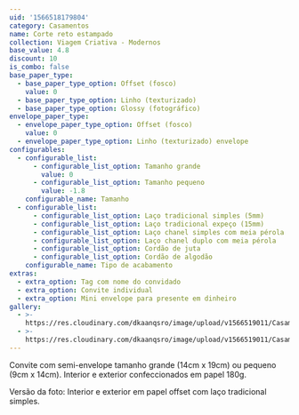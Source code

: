 ```yaml
---
uid: '1566518179804'
category: Casamentos
name: Corte reto estampado
collection: Viagem Criativa - Modernos
base_value: 4.8
discount: 10
is_combo: false
base_paper_type:
  - base_paper_type_option: Offset (fosco)
    value: 0
  - base_paper_type_option: Linho (texturizado)
  - base_paper_type_option: Glossy (fotográfico)
envelope_paper_type:
  - envelope_paper_type_option: Offset (fosco)
    value: 0
  - envelope_paper_type_option: Linho (texturizado) envelope
configurables:
  - configurable_list:
      - configurable_list_option: Tamanho grande
        value: 0
      - configurable_list_option: Tamanho pequeno
        value: -1.8
    configurable_name: Tamanho
  - configurable_list:
      - configurable_list_option: Laço tradicional simples (5mm)
      - configurable_list_option: Laço tradicional expeço (15mm)
      - configurable_list_option: Laço chanel simples com meia pérola
      - configurable_list_option: Laço chanel duplo com meia pérola
      - configurable_list_option: Cordão de juta
      - configurable_list_option: Cordão de algodão
    configurable_name: Tipo de acabamento
extras:
  - extra_option: Tag com nome do convidado
  - extra_option: Convite individual
  - extra_option: Mini envelope para presente em dinheiro
gallery:
  - >-
    https://res.cloudinary.com/dkaanqsro/image/upload/v1566519011/Casamentos/Modelo_reto_estampado_gmge6p.jpg
  - >-
    https://res.cloudinary.com/dkaanqsro/image/upload/v1566519011/Casamentos/Modelo_reto_estampado_2_priho6.jpg
---
```

Convite com semi-envelope tamanho grande (14cm x 19cm) ou pequeno (9cm x 14cm). Interior e exterior confeccionados em papel 180g.



Versão da foto: Interior e exterior em papel offset com laço tradicional simples.
